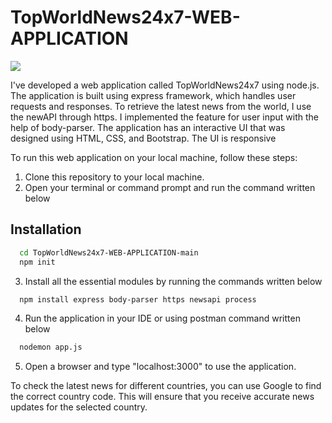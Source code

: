 # TopWorldNews24x7-WEB-APPLICATION


<img src="demo.gif" draggle="false">


I've developed a web application called TopWorldNews24x7 using node.js. The application is built using express framework, which handles user requests and responses. To retrieve the latest news from the world, I use the newAPI through https. I implemented the feature for user input with the help of body-parser. The application has an interactive UI that was designed using HTML, CSS, and Bootstrap. The UI is responsive

To run this web application on your local machine, follow these steps:
1. Clone this repository to your local machine.
2. Open your terminal or command prompt and run the command written below
## Installation



```bash
  cd TopWorldNews24x7-WEB-APPLICATION-main
  npm init
```
3. Install all the essential modules by running the commands written below
```bash
  npm install express body-parser https newsapi process
```
4. Run the application in your IDE or using postman command written below
```bash
  nodemon app.js
```
5. Open a browser and type "localhost:3000" to use the application.

To check the latest news for different countries, you can use Google to find the correct country code. This will ensure that you receive accurate news updates for the selected country.
